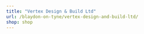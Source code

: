 ```yaml
---
title: "Vertex Design & Build Ltd"
url: /blaydon-on-tyne/vertex-design-and-build-ltd/
shop: shop
---
```


